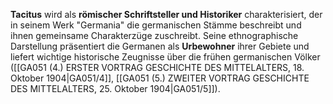 
**Tacitus** wird als **römischer Schriftsteller und Historiker** charakterisiert, der in seinem Werk "Germania" die germanischen Stämme beschreibt und ihnen gemeinsame Charakterzüge zuschreibt. Seine ethnographische Darstellung präsentiert die Germanen als **Urbewohner** ihrer Gebiete und liefert wichtige historische Zeugnisse über die frühen germanischen Völker ([[GA051 (4.) ERSTER VORTRAG GESCHICHTE DES MITTELALTERS, 18. Oktober 1904|GA051/4]], [[GA051 (5.) ZWEITER VORTRAG GESCHICHTE DES MITTELALTERS, 25. Oktober 1904|GA051/5]]).
